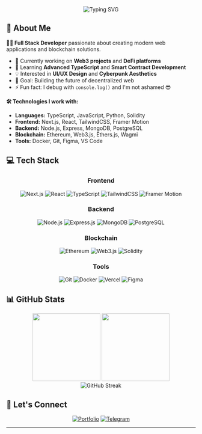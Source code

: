 

<div align="center">

<img src="https://readme-typing-svg.herokuapp.com?font=Orbitron&weight=900&size=35&duration=3000&pause=1000&color=8B5CF6&background=0F101400&center=true&vCenter=true&multiline=true&width=800&height=100&lines=Full+Stack+Developer;Blockchain+Enthusiast;UI%2FUX+Designer" alt="Typing SVG" />

</div>

## 🚀 About Me

**👨‍💻 Full Stack Developer** passionate about creating modern web applications and blockchain solutions.

- 🔭 Currently working on **Web3 projects** and **DeFi platforms**
- 🌱 Learning **Advanced TypeScript** and **Smart Contract Development**
- 💡 Interested in **UI/UX Design** and **Cyberpunk Aesthetics**
- 🎯 Goal: Building the future of decentralized web
- ⚡ Fun fact: I debug with `console.log()` and I'm not ashamed 😎

**🛠️ Technologies I work with:**
- **Languages:** TypeScript, JavaScript, Python, Solidity
- **Frontend:** Next.js, React, TailwindCSS, Framer Motion
- **Backend:** Node.js, Express, MongoDB, PostgreSQL
- **Blockchain:** Ethereum, Web3.js, Ethers.js, Wagmi
- **Tools:** Docker, Git, Figma, VS Code

## 💻 Tech Stack

<div align="center">

### Frontend
![Next.js](https://img.shields.io/badge/Next.js-000000?style=for-the-badge&logo=next.js&logoColor=white)
![React](https://img.shields.io/badge/React-20232A?style=for-the-badge&logo=react&logoColor=61DAFB)
![TypeScript](https://img.shields.io/badge/TypeScript-007ACC?style=for-the-badge&logo=typescript&logoColor=white)
![TailwindCSS](https://img.shields.io/badge/Tailwind_CSS-38B2AC?style=for-the-badge&logo=tailwind-css&logoColor=white)
![Framer Motion](https://img.shields.io/badge/Framer_Motion-black?style=for-the-badge&logo=framer&logoColor=blue)

### Backend
![Node.js](https://img.shields.io/badge/Node.js-43853D?style=for-the-badge&logo=node.js&logoColor=white)
![Express.js](https://img.shields.io/badge/Express.js-404D59?style=for-the-badge)
![MongoDB](https://img.shields.io/badge/MongoDB-4EA94B?style=for-the-badge&logo=mongodb&logoColor=white)
![PostgreSQL](https://img.shields.io/badge/PostgreSQL-316192?style=for-the-badge&logo=postgresql&logoColor=white)

### Blockchain
![Ethereum](https://img.shields.io/badge/Ethereum-3C3C3D?style=for-the-badge&logo=Ethereum&logoColor=white)
![Web3.js](https://img.shields.io/badge/web3.js-F16822?style=for-the-badge&logo=web3.js&logoColor=white)
![Solidity](https://img.shields.io/badge/Solidity-%23363636.svg?style=for-the-badge&logo=solidity&logoColor=white)

### Tools
![Git](https://img.shields.io/badge/Git-F05032?style=for-the-badge&logo=git&logoColor=white)
![Docker](https://img.shields.io/badge/Docker-2496ED?style=for-the-badge&logo=docker&logoColor=white)
![Vercel](https://img.shields.io/badge/Vercel-000000?style=for-the-badge&logo=vercel&logoColor=white)
![Figma](https://img.shields.io/badge/Figma-F24E1E?style=for-the-badge&logo=figma&logoColor=white)

</div>

## 📊 GitHub Stats

<div align="center">
  <img height="180em" src="https://github-readme-stats.vercel.app/api?username=YOUR_USERNAME&show_icons=true&theme=tokyonight&include_all_commits=true&count_private=true&bg_color=0d1117&title_color=8b5cf6&text_color=c9d1d9&icon_color=00f7ff&border_color=30363d"/>
  <img height="180em" src="https://github-readme-stats.vercel.app/api/top-langs/?username=YOUR_USERNAME&layout=compact&langs_count=8&theme=tokyonight&bg_color=0d1117&title_color=8b5cf6&text_color=c9d1d9&border_color=30363d"/>
</div>

<div align="center">
  <img src="https://github-readme-streak-stats.herokuapp.com/?user=YOUR_USERNAME&theme=tokyonight&background=0d1117&stroke=30363d&ring=8b5cf6&fire=00f7ff&currStreakLabel=8b5cf6" alt="GitHub Streak" />
</div>

## 🤝 Let's Connect

<div align="center">

[![Portfolio](https://img.shields.io/badge/Portfolio-8B5CF6?style=for-the-badge&logo=google-chrome&logoColor=white)](https://linked-ts-portfolio.vercel.app)
[![Telegram](https://img.shields.io/badge/Telegram-2CA5E0?style=for-the-badge&logo=telegram&logoColor=white)](https://t.me/onicyn)

</div>

---

